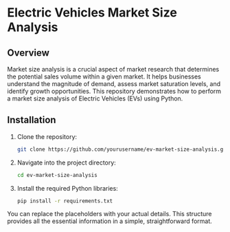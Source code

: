 # Electric Vehicles Market Size Analysis

## Overview

Market size analysis is a crucial aspect of market research that determines the potential sales volume within a given market. It helps businesses understand the magnitude of demand, assess market saturation levels, and identify growth opportunities. This repository demonstrates how to perform a market size analysis of Electric Vehicles (EVs) using Python.

## Installation

1. Clone the repository:
   ```bash
   git clone https://github.com/yourusername/ev-market-size-analysis.git
   ```

2. Navigate into the project directory:
   ```bash
   cd ev-market-size-analysis
   ```

3. Install the required Python libraries:
   ```bash
   pip install -r requirements.txt
   ```




You can replace the placeholders with your actual details. This structure provides all the essential information in a simple, straightforward format.
